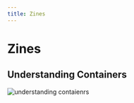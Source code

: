 ```yaml
---
title: Zines 
---
```


# Zines

## Understanding Containers
![understanding contaienrs](/Containers_.png)

## 